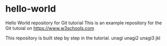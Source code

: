 # hello-world
Hello World repository for Git tutorial
This is an example repository for the Git tutoial on https://www.w3schools.com

This repository is built step by step in the tutorial.
unagi
unagi2
unagi3
jkl
